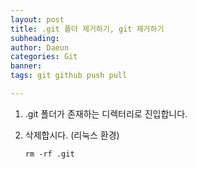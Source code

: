 ```yaml
---
layout: post
title: .git 폴더 제거하기, git 제거하기
subheading:
author: Daeun
categories: Git
banner:
tags: git github push pull

---
```



1. .git 폴더가 존재하는 디렉터리로 진입합니다.

2. 삭제합시다. (리눅스 환경)
    ```
    rm -rf .git
    ```